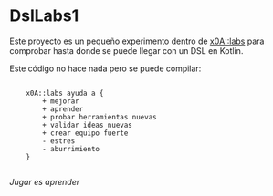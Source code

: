 # DslLabs1

Este proyecto es un pequeño experimento dentro de [x0A::labs](https://x0a.io#labs)
para comprobar hasta donde se puede llegar con un DSL en
Kotlin.

Este código no hace nada pero se puede compilar:

```

    x0A::labs ayuda a {
        + mejorar
        + aprender
        + probar herramientas nuevas
        + validar ideas nuevas
        + crear equipo fuerte
        - estres
        - aburrimiento
    }
 
```

*Jugar es aprender*